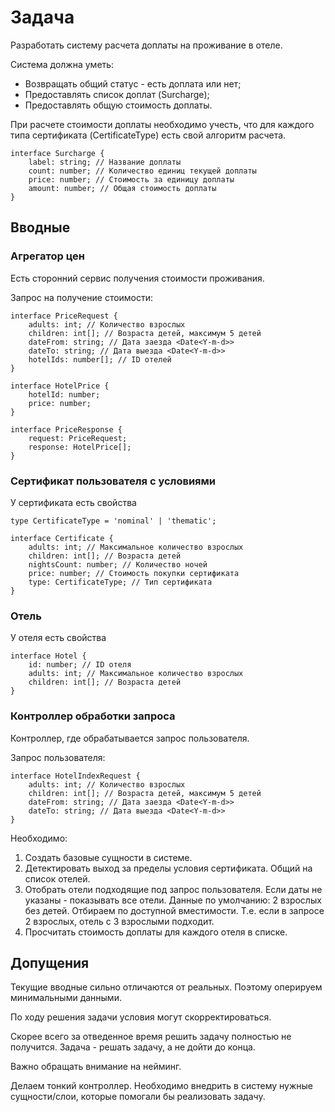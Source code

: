 # Задача

Разработать систему расчета доплаты на проживание в отеле.

Система должна уметь:

- Возвращать общий статус - есть доплата или нет;
- Предоставлять список доплат (Surcharge);
- Предоставлять общую стоимость доплаты.

При расчете стоимости доплаты необходимо учесть, что для каждого типа сертификата (CertificateType) есть свой алгоритм расчета.

```
interface Surcharge {
    label: string; // Название доплаты
    count: number; // Количество единиц текущей доплаты
    price: number; // Стоимость за единицу доплаты
    amount: number; // Общая стоимость доплаты
}
```

## Вводные

### Агрегатор цен

Есть сторонний сервис получения стоимости проживания.

Запрос на получение стоимости:

```
interface PriceRequest {
    adults: int; // Количество взрослых
    children: int[]; // Возраста детей, максимум 5 детей
    dateFrom: string; // Дата заезда <Date<Y-m-d>>
    dateTo: string; // Дата выезда <Date<Y-m-d>>
    hotelIds: number[]; // ID отелей
}
```

```
interface HotelPrice {
    hotelId: number;
    price: number;
}
```

```
interface PriceResponse {
    request: PriceRequest;
    response: HotelPrice[];
}
```

### Сертификат пользователя с условиями

У сертификата есть свойства

```
type CertificateType = 'nominal' | 'thematic';
```

```
interface Certificate {
    adults: int; // Максимальное количество взрослых
    children: int[]; // Возраста детей
    nightsCount: number; // Количество ночей
    price: number; // Стоимость покупки сертификата
    type: CertificateType; // Тип сертификата
}
```

### Отель

У отеля есть свойства

```
interface Hotel {
    id: number; // ID отеля
    adults: int; // Максимальное количество взрослых
    children: int[]; // Возраста детей
}
```

### Контроллер обработки запроса

Контроллер, где обрабатывается запрос пользователя.

Запрос пользователя:

```
interface HotelIndexRequest {
    adults: int; // Количество взрослых
    children: int[]; // Возраста детей, максимум 5 детей
    dateFrom: string; // Дата заезда <Date<Y-m-d>>
    dateTo: string; // Дата выезда <Date<Y-m-d>>
}
```

Необходимо:

1. Создать базовые сущности в системе.
2. Детектировать выход за пределы условия сертификата. Общий на список отелей.
3. Отобрать отели подходящие под запрос пользователя. Если даты не указаны - показывать все отели. Данные по умолчанию: 2 взрослых без детей. Отбираем по доступной вместимости. Т.е. если в запросе 2 взрослых, отель с 3 взрослыми подходит.
4. Просчитать стоимость доплаты для каждого отеля в списке.

## Допущения

Текущие вводные сильно отличаются от реальных. Поэтому оперируем минимальными данными.

По ходу решения задачи условия могут скорректироваться.

Скорее всего за отведенное время решить задачу полностью не получится. Задача - решать задачу, а не дойти до конца.

Важно обращать внимание на нейминг.

Делаем тонкий контроллер. Необходимо внедрить в систему нужные сущности/слои, которые помогали бы реализовать задачу.
